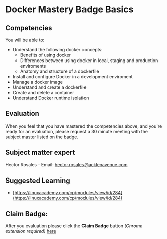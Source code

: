 # Docker Mastery Badge Basics

## Competencies
You will be able to:
 - Understand the following docker concepts:
    - Benefits of using docker
    - Differences between using docker in local, staging and production enviroments
    - Anatomy and structure of a dockerfile
 - Install and configure Docker in a development enviroment
 - Manage a docker image
 - Understand and create a dockerfile
 - Create and delete a container
 - Understand Docker runtime isolation

## Evaluation
When you feel that you have mastered the competencies above, and you're ready for an evaluation, please request a 30 minute meeting with the subject master listed on the badge.

## Subject matter expert
Hector Rosales - Email: hector.rosales@acklenavenue.com

## Suggested Learning
- [https://linuxacademy.com/cp/modules/view/id/284](https://linuxacademy.com/cp/modules/view/id/284)

## Claim Badge:
After you evaluation please click the **Claim Badge** button *(Chrome extension required)* [here](https://acklenavenue.badgr.com/public/badges/De6mNXmAQuW75FwR3yONSg)
